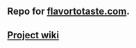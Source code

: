 ## Repo for [flavortotaste.com](https://flavortotaste.com/).

## [Project wiki](https://github.com/mandymloh/mandymloh.github.io/wiki)
